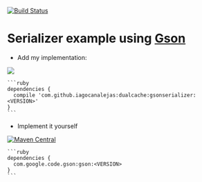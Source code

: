 [![Build Status](https://travis-ci.org/google/gson.svg?branch=master)](https://travis-ci.org/google/gson)

# Serializer example using [Gson](https://github.com/google/gson)

  - Add my implementation:
  
[![](https://jitpack.io/v/iagocanalejas/dualcache.svg)](https://jitpack.io/#iagocanalejas/dualcache)

    ```ruby
    dependencies {
      compile 'com.github.iagocanalejas:dualcache:gsonserializer:<VERSION>'
    }
    ```
    
 - Implement it yourself

[![Maven Central](https://maven-badges.herokuapp.com/maven-central/com.google.code.gson/gson/badge.svg)](https://maven-badges.herokuapp.com/maven-central/com.google.code.gson/gson)

    ```ruby
    dependencies {
      com.google.code.gson:gson:<VERSION>
    }
    ```
